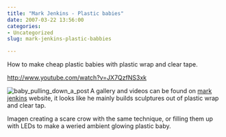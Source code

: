```yaml
---
title: "Mark Jenkins - Plastic babies"
date: 2007-03-22 13:56:00
categories:
- Uncategorized
slug: mark-jenkins-plastic-babbies

---
```


How to make cheap plastic babies with plastic wrap and clear tape.

<object height="350" width="425">
<param name="movie" value="http://www.youtube.com/v/JX7QzfNS3xk"></param>
<param name="wmode" value="transparent"></param><ibed type="application/x-shockwave-flash" wmode="transparent" width="425" height="350"></ibed>

</object><a href="http://www.youtube.com/watch?v=JX7QzfNS3xk">http://www.youtube.com/watch?v=JX7QzfNS3xk</a>

<a href="/public/uploads/2007/03/baby_pulling_down_a_post.jpg" title="baby_pulling_down_a_post"><img src="/public/uploads/2007/03/baby_pulling_down_a_post.thumbnail.jpg" alt="baby_pulling_down_a_post" align="left" /></a>A gallery and videos can be found on <a href="http://xmarkjenkinsx.com/">mark jenkins</a> website, it looks like he mainly builds sculptures out of plastic wrap and clear tap.

Imagen creating a scare crow with the same technique, or filling them up with LEDs to make a weried ambient glowing plastic baby.
